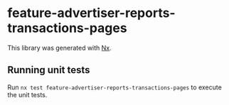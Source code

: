 # feature-advertiser-reports-transactions-pages

This library was generated with [Nx](https://nx.dev).

## Running unit tests

Run `nx test feature-advertiser-reports-transactions-pages` to execute the unit tests.
